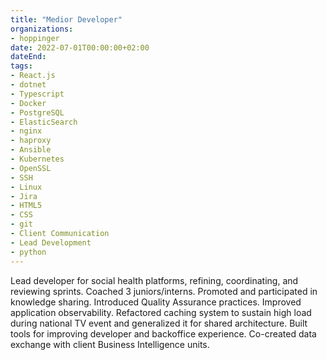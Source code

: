```yaml
---
title: "Medior Developer"
organizations:
- hoppinger
date: 2022-07-01T00:00:00+02:00
dateEnd:
tags:
- React.js
- dotnet
- Typescript
- Docker
- PostgreSQL
- ElasticSearch
- nginx
- haproxy
- Ansible
- Kubernetes
- OpenSSL
- SSH
- Linux
- Jira
- HTML5
- CSS
- git
- Client Communication
- Lead Development
- python
---
```


Lead developer for social health platforms, refining, coordinating, and reviewing sprints. Coached 3 juniors/interns. Promoted and participated in knowledge sharing. Introduced Quality Assurance practices. Improved application observability. Refactored caching system to sustain high load during national TV event and generalized it for shared architecture. Built tools for improving developer and backoffice experience. Co-created data exchange with client Business Intelligence units.
